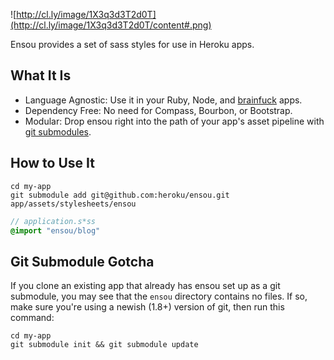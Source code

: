 ![http://cl.ly/image/1X3q3d3T2d0T](http://cl.ly/image/1X3q3d3T2d0T/content#.png)

Ensou provides a set of sass styles for use in Heroku apps.

## What It Is

- Language Agnostic: Use it in your Ruby, Node, and [brainfuck](http://esolangs.org/wiki/brainfuck) apps.
- Dependency Free: No need for Compass, Bourbon, or Bootstrap.
- Modular: Drop ensou right into the path of your app's asset pipeline with [git submodules](https://devcenter.heroku.com/articles/git-submodules).

## How to Use It

```
cd my-app
git submodule add git@github.com:heroku/ensou.git app/assets/stylesheets/ensou
```

```sass
// application.s*ss
@import "ensou/blog"
```

## Git Submodule Gotcha

If you clone an existing app that already has ensou set up as a git submodule,
you may see that the `ensou` directory contains no files. If so, make sure you're
using a newish (1.8+) version of git, then run this command:

```
cd my-app
git submodule init && git submodule update
```
